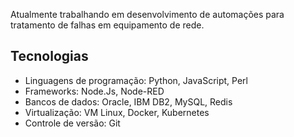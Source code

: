 Atualmente trabalhando em desenvolvimento de automações para tratamento de falhas em equipamento de rede.

## Tecnologias

- Linguagens de programação: Python, JavaScript, Perl
- Frameworks: Node.Js, Node-RED
- Bancos de dados: Oracle, IBM DB2, MySQL, Redis
- Virtualização: VM Linux, Docker, Kubernetes
- Controle de versão: Git
